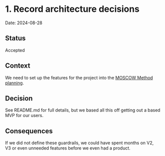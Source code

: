 # 1. Record architecture decisions

Date: 2024-08-28

## Status

Accepted

## Context

We need to set up the features for the project into the [MOSCOW Method planning](https://en.wikipedia.org/wiki/MoSCoW_method).

## Decision

See README.md for full details, but we based all this off getting out a based MVP for our users.

## Consequences

If we did not define these guardrails, we could have spent months on V2, V3 or even unneeded features before we even had a product.
